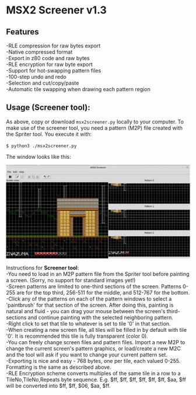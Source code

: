 # MSX2 Screener v1.3

## Features
-RLE compression for raw bytes export<br>
-Native compressed format<br>
-Export in z80 code and raw bytes<br>
-RLE encryption for raw byte export<br>
-Support for hot-swapping pattern files<br>
-100-step undo and redo<br>
-Selection and cut/copy/paste<br>
-Automatic tile swapping when drawing each pattern region<br>

## Usage (Screener tool):
As above, copy or download `msx2screener.py` locally to your computer. To make use of the screener tool, you need a pattern (M2P) file created with the Spriter tool. You execute it with:<br>

`$ python3 ./msx2screener.py`<br>

The window looks like this:<br>

![ss2](m2s7.png)


Instructions for **Screener tool**:<br>
-You need to load in an M2P pattern file from the Spriter tool before painting a screen. (Sorry, no support for standard images yet!)<br>
-Screen patterns are limited to one-third sections of the screen. Patterns 0-255 are for the top third, 256-511 for the middle, and 512-767 for the bottom.<br>
-Click any of the patterns on each of the pattern windows to select a 'paintbrush' for that section of the screen. After doing this, painting is natural and fluid - you can drag your mouse between the screen's third-sections and continue painting with the selected neighboring pattern.<br>
-Right click to set that tile to whatever is set to tile '0' in that section. <br>
-When creating a new screen file, all tiles will be filled in by default with tile '0'. It is recommended this tile is fully transparent (color 0).<br>
-You can freely change screen files and pattern files. Import a new M2P to change the current screen's pattern graphics, or load/create a new M2C and the tool will ask if you want to change your current pattern set.<br>
-Exporting is nice and easy - 768 bytes, one per tile, each valued 0-255. Formatting is the same as described above.<br>
-RLE Encryption scheme converts multiples of the same tile in a row to a TileNo,TileNo,Repeats byte sequence. E.g. $ff, $ff, $ff, $ff, $ff, $ff, $aa, $ff will be converted into $ff, $ff, $06, $aa, $ff.
